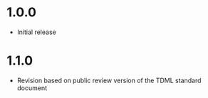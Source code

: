 # 1.0.0

- Initial release

# 1.1.0

- Revision based on public review version of the TDML standard document
